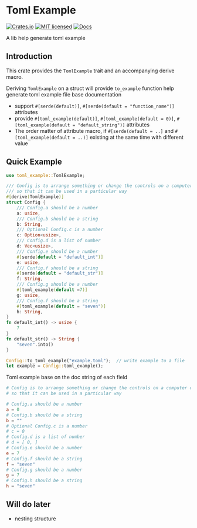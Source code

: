 # Toml Example
[![Crates.io][crates-badge]][crate-url]
[![MIT licensed][mit-badge]][mit-url]
[![Docs][doc-badge]][doc-url]

A lib help generate toml example

## Introduction
This crate provides the `TomlExample` trait and an accompanying derive macro.

Deriving `TomlExample` on a struct will provide `to_example` function help generate toml example file base documentation
- support `#[serde(default)]`, `#[serde(default = "function_name")]` attributes
- provide `#[toml_example(default)]`, `#[toml_example(default = 0)]`, `#[toml_example(default = "default_string")]` attributes
- The order matter of attribute macro, if `#[serde(default = ..]` and `#[toml_example(default = ..)]` existing at the same time with different value

## Quick Example
```rust 
use toml_example::TomlExample;

/// Config is to arrange something or change the controls on a computer or other device
/// so that it can be used in a particular way
#[derive(TomlExample)]
struct Config {
    /// Config.a should be a number
    a: usize,
    /// Config.b should be a string
    b: String,
    /// Optional Config.c is a number
    c: Option<usize>,
    /// Config.d is a list of number
    d: Vec<usize>,
    /// Config.e should be a number
    #[serde(default = "default_int")]
    e: usize,
    /// Config.f should be a string
    #[serde(default = "default_str")]
    f: String,
    /// Config.g should be a number
    #[toml_example(default =7)]
    g: usize,
    /// Config.f should be a string
    #[toml_example(default = "seven")]
    h: String,
}
fn default_int() -> usize {
    7
}
fn default_str() -> String {
    "seven".into()
}

Config::to_toml_example("example.toml");  // write example to a file
let example = Config::toml_example();
```

Toml example base on the doc string of each field
```toml
# Config is to arrange something or change the controls on a computer or other device
# so that it can be used in a particular way

# Config.a should be a number
a = 0
# Config.b should be a string
b = ""
# Optional Config.c is a number
# c = 0
# Config.d is a list of number
# d = [ 0, ]
# Config.e should be a number
e = 7
# Config.f should be a string
f = "seven"
# Config.g should be a number
g = 7
# Config.h should be a string
h = "seven"
```

## Will do later
- nesting structure

[crates-badge]: https://img.shields.io/crates/v/toml-example.svg
[crate-url]: https://crates.io/crates/toml-example
[mit-badge]: https://img.shields.io/badge/license-MIT-blue.svg
[mit-url]: https://github.com/yanganto/toml-example/blob/readme/LICENSE
[doc-badge]: https://img.shields.io/badge/docs-rs-orange.svg
[doc-url]: https://docs.rs/toml-example/
